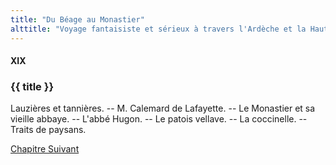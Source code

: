 ```yaml
---
title: "Du Béage au Monastier"
alttitle: "Voyage fantaisiste et sérieux à travers l'Ardèche et la Haute-Loire"
---
```


#### XIX

### {{ title }}

<div class="tltr">

Lauzières et tannières. -- M. Calemard de Lafayette. -- Le Monastier et sa
vieille abbaye. -- L'abbé Hugon. -- Le patois vellave. -- La coccinelle. --
Traits de paysans.

</div>

<div id="next">

[Chapitre Suivant](20.html)

</div>
